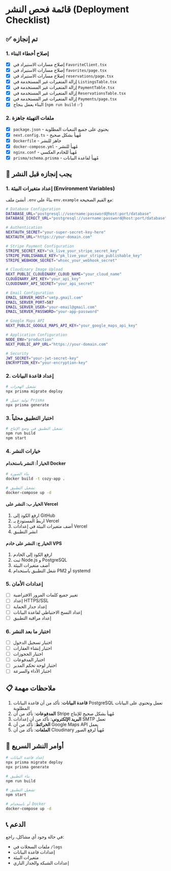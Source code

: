 # قائمة فحص النشر (Deployment Checklist)

## ✅ تم إنجازه

### 1. إصلاح أخطاء البناء
- [x] إصلاح مسارات الاستيراد في `FavoriteClient.tsx`
- [x] إصلاح مسارات الاستيراد في `favorites/page.tsx`
- [x] إصلاح مسارات الاستيراد في `reservations/page.tsx`
- [x] إزالة المتغيرات غير المستخدمة في `ListingsTable.tsx`
- [x] إزالة المتغيرات غير المستخدمة في `PaymentTable.tsx`
- [x] إزالة المتغيرات غير المستخدمة في `ReservationsTable.tsx`
- [x] إزالة المتغيرات غير المستخدمة في `Payments/page.tsx`
- [x] البناء يعمل بنجاح (`npm run build` ✅)

### 2. ملفات التهيئة جاهزة
- [x] `package.json` - يحتوي على جميع التبعيات المطلوبة
- [x] `next.config.ts` - مُهيأ بشكل صحيح
- [x] `Dockerfile` - جاهز للنشر
- [x] `docker-compose.yml` - مُهيأ للنشر
- [x] `nginx.conf` - مُهيأ للخادم العكسي
- [x] `prisma/schema.prisma` - مُهيأ لقاعدة البيانات

## 🔧 يجب إنجازه قبل النشر

### 1. إعداد متغيرات البيئة (Environment Variables)

أنشئ ملف `.env` بناءً على `env.example` مع القيم الصحيحة:

```bash
# Database Configuration
DATABASE_URL="postgresql://username:password@host:port/database"
DATABASE_DIRECT_URL="postgresql://username:password@host:port/database"

# Authentication
NEXTAUTH_SECRET="your-super-secret-key-here"
NEXTAUTH_URL="https://your-domain.com"

# Stripe Payment Configuration
STRIPE_SECRET_KEY="sk_live_your_stripe_secret_key"
STRIPE_PUBLISHABLE_KEY="pk_live_your_stripe_publishable_key"
STRIPE_WEBHOOK_SECRET="whsec_your_webhook_secret"

# Cloudinary Image Upload
NEXT_PUBLIC_CLOUDINARY_CLOUD_NAME="your_cloud_name"
CLOUDINARY_API_KEY="your_api_key"
CLOUDINARY_API_SECRET="your_api_secret"

# Email Configuration
EMAIL_SERVER_HOST="smtp.gmail.com"
EMAIL_SERVER_PORT=587
EMAIL_SERVER_USER="your-email@gmail.com"
EMAIL_SERVER_PASSWORD="your-app-password"

# Google Maps API
NEXT_PUBLIC_GOOGLE_MAPS_API_KEY="your_google_maps_api_key"

# Application Configuration
NODE_ENV="production"
NEXT_PUBLIC_APP_URL="https://your-domain.com"

# Security
JWT_SECRET="your-jwt-secret-key"
ENCRYPTION_KEY="your-encryption-key"
```

### 2. إعداد قاعدة البيانات

```bash
# تشغيل الهجرات
npx prisma migrate deploy

# توليد عميل Prisma
npx prisma generate
```

### 3. اختبار التطبيق محلياً

```bash
# تشغيل التطبيق في وضع الإنتاج
npm run build
npm start
```

### 4. خيارات النشر

#### الخيار أ: النشر باستخدام Docker

```bash
# بناء الصورة
docker build -t cozy-app .

# تشغيل التطبيق
docker-compose up -d
```

#### الخيار ب: النشر على Vercel

1. ارفع الكود إلى GitHub
2. اربط المستودع بـ Vercel
3. أضف متغيرات البيئة في إعدادات Vercel
4. انشر التطبيق

#### الخيار ج: النشر على خادم VPS

1. ارفع الكود إلى الخادم
2. ثبت Node.js و PostgreSQL
3. أضف متغيرات البيئة
4. شغل التطبيق باستخدام PM2 أو systemd

### 5. إعدادات الأمان

- [ ] تغيير جميع كلمات المرور الافتراضية
- [ ] إعداد HTTPS/SSL
- [ ] إعداد جدار الحماية
- [ ] إعداد النسخ الاحتياطي لقاعدة البيانات
- [ ] إعداد مراقبة التطبيق

### 6. اختبار ما بعد النشر

- [ ] اختبار تسجيل الدخول
- [ ] اختبار إنشاء العقارات
- [ ] اختبار الحجوزات
- [ ] اختبار المدفوعات
- [ ] اختبار لوحة تحكم المدير
- [ ] اختبار الأداء والسرعة

## 📋 ملاحظات مهمة

1. **قاعدة البيانات**: تأكد من أن قاعدة البيانات PostgreSQL تعمل وتحتوي على البيانات المطلوبة
2. **المدفوعات**: تأكد من أن Stripe مُهيأ بشكل صحيح للإنتاج
3. **البريد الإلكتروني**: تأكد من أن إعدادات SMTP تعمل
4. **الخرائط**: تأكد من أن Google Maps API يعمل
5. **الملفات**: تأكد من أن Cloudinary مُهيأ لرفع الصور

## 🚀 أوامر النشر السريع

```bash
# إعداد قاعدة البيانات
npx prisma migrate deploy
npx prisma generate

# بناء التطبيق
npm run build

# تشغيل التطبيق
npm start

# أو باستخدام Docker
docker-compose up -d
```

## 📞 الدعم

في حالة وجود أي مشاكل، راجع:
- ملفات السجلات في `/logs`
- إعدادات قاعدة البيانات
- متغيرات البيئة
- إعدادات الشبكة والجدار الناري
